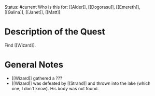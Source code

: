 Status: #current 
Who is this for: [[Alder]], [[Dogorasu]], [[Emereth]], [[Galina]], [[Janet]], [[Matt]] 

# Description of the Quest
Find [[Wizard]]. 

# General Notes
- [[Wizard]] gathered a ???
- [[Wizard]] was defeated by [[Strahd]] and thrown into the lake (which one, I don't know). His body was not found.
